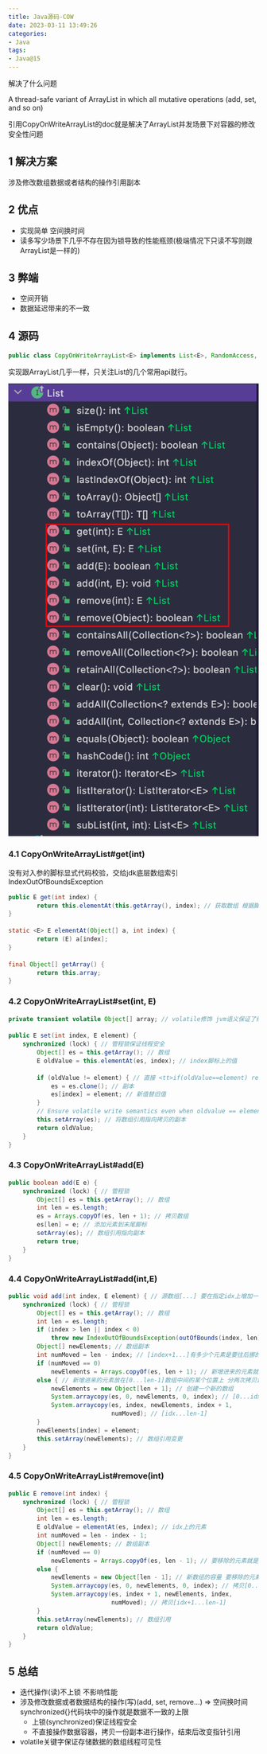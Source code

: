 ```yaml
---
title: Java源码-COW
date: 2023-03-11 13:49:26
categories:
- Java
tags:
- Java@15
---
```


解决了什么问题

A thread-safe variant of ArrayList in which all mutative operations (add, set, and so on)

引用CopyOnWriteArrayList的doc就是解决了ArrayList并发场景下对容器的修改安全性问题

##  1 解决方案

涉及修改数组数据或者结构的操作引用副本

##  2 优点

- 实现简单 空间换时间
- 读多写少场景下几乎不存在因为锁导致的性能瓶颈(极端情况下只读不写则跟ArrayList是一样的)

##  3 弊端

- 空间开销
- 数据延迟带来的不一致

##  4 源码

```java
public class CopyOnWriteArrayList<E> implements List<E>, RandomAccess, Cloneable, java.io.Serializable
```

实现跟ArrayList几乎一样，只关注List的几个常用api就行。

 ![img](Java源码-COW/1150150-20220518113218173-612745225.png)

### 4.1 CopyOnWriteArrayList#get(int)

没有对入参的脚标显式代码校验，交给jdk底层数组索引IndexOutOfBoundsException

```java
public E get(int index) {
        return this.elementAt(this.getArray(), index); // 获取数组 根据脚标寻址
}

static <E> E elementAt(Object[] a, int index) {
        return (E) a[index];
}

final Object[] getArray() {
        return this.array;
}
```

### 4.2 CopyOnWriteArrayList#set(int, E)

```java
private transient volatile Object[] array; // volatile修饰 jvm语义保证了线程可见性

public E set(int index, E element) {
    synchronized (lock) { // 管程锁保证线程安全
        Object[] es = this.getArray(); // 数组
        E oldValue = this.elementAt(es, index); // index脚标上的值

        if (oldValue != element) { // 直接 <tt>if(oldValue==element) return oldValue;</tt>应该更高效
            es = es.clone(); // 副本
            es[index] = element; // 新值替旧值
        }
        // Ensure volatile write semantics even when oldvalue == element
        this.setArray(es); // 将数组引用指向拷贝的副本
        return oldValue;
    }
}
```

### 4.3 CopyOnWriteArrayList#add(E)

```java
public boolean add(E e) {
    synchronized (lock) { // 管程锁
        Object[] es = this.getArray(); // 数组
        int len = es.length;
        es = Arrays.copyOf(es, len + 1); // 拷贝数组
        es[len] = e; // 添加元素到末尾脚标
        setArray(es); // 数组引用指向副本
        return true;
    }
}
```

### 4.4 CopyOnWriteArrayList#add(int,E)

```java
public void add(int index, E element) { // 源数组[...] 要在指定idx上增加一个元素e 从idx往后的元素依次后移 [...idx...]
    synchronized (lock) { // 管程锁
        Object[] es = this.getArray(); // 数组
        int len = es.length;
        if (index > len || index < 0)
            throw new IndexOutOfBoundsException(outOfBounds(index, len)); // 脚标检验
        Object[] newElements; // 数组副本
        int numMoved = len - index; // [index+1...]有多少个元素是要往后挪的
        if (numMoved == 0)
            newElements = Arrays.copyOf(es, len + 1); // 新增进来的元素就放在数组最后一个脚标处
        else { // 新增进来的元素放在[0...len-1]数组中间的某个位置上 分两次拷贝idx之前和之后的元素
            newElements = new Object[len + 1]; // 创建一个新的数组
            System.arraycopy(es, 0, newElements, 0, index); // [0...idx-1]
            System.arraycopy(es, index, newElements, index + 1,
                             numMoved); // [idx...len-1]
        }
        newElements[index] = element;
        this.setArray(newElements); // 数组引用变更
    }
}
```

### 4.5 CopyOnWriteArrayList#remove(int)

```java
public E remove(int index) {
    synchronized (lock) { // 管程锁
        Object[] es = this.getArray(); // 数组
        int len = es.length;
        E oldValue = elementAt(es, index); // idx上的元素
        int numMoved = len - index - 1;
        Object[] newElements; // 数组副本
        if (numMoved == 0)
            newElements = Arrays.copyOf(es, len - 1); // 要移除的元素就是最后一个脚标len-1 拷贝[0...len-2]
        else {
            newElements = new Object[len - 1]; // 新数组的容量 要移除的元素在(0...len-1)中间
            System.arraycopy(es, 0, newElements, 0, index); // 拷贝[0...idx-1]
            System.arraycopy(es, index + 1, newElements, index,
                             numMoved); // 拷贝[idx+1...len-1]
        }
        this.setArray(newElements); // 数组引用
        return oldValue;
    }
}
```

##  5 总结

- 迭代操作(读)不上锁 不影响性能
- 涉及修改数据或者数据结构的操作(写)(add, set, remove...) => 空间换时间 synchronized{}代码块中的操作就是数据不一致的上限
  - 上锁(synchronized)保证线程安全
  - 不直接操作数据容器，拷贝一份副本进行操作，结束后改变指针引用
- volatile关键字保证存储数据的数组线程可见性
